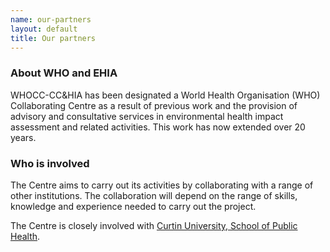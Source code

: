 ```yaml
---
name: our-partners
layout: default
title: Our partners
---
```


### About WHO and EHIA

WHOCC-CC&HIA has been designated a World Health Organisation (WHO) Collaborating Centre as a result of previous work and the provision of advisory and consultative services in environmental health impact assessment and related activities. This work has now extended over 20 years.

### Who is involved

The Centre aims to carry out its activities by collaborating with a range of other institutions. The collaboration will depend on the range of skills, knowledge and experience needed to carry out the project.

The Centre is closely involved with [Curtin University, School of Public Health](
https://www.curtin.edu.au/about/learning-teaching/health-sciences/).
